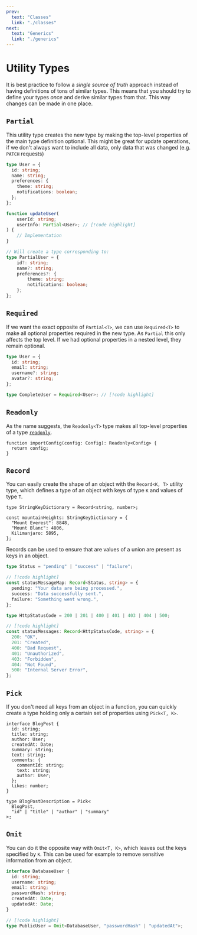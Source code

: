 ```yaml
---
prev:
  text: "Classes"
  link: "./classes"
next:
  text: "Generics"
  link: "./generics"
---
```


# Utility Types

It is best practice to follow a _single source of truth_ approach instead of having definitions of tons of similar types. This means that you should try to define your types _once_ and derive similar types from that. This way changes can be made in one place.

## `Partial`

This utility type creates the new type by making the top-level properties of the main type definition optional. This might be great for update operations, if we don't always want to include all data, only data that was changed (e.g. `PATCH` requests)

```typescript
type User = {
  id: string;
  name: string;
  preferences: {
    theme: string;
    notifications: boolean;
  };
};

function updateUser(
    userId: string;
    userInfo: Partial<User>; // [!code highlight]
) {
    // Implementation
}

// Will create a type corresponding to:
type PartialUser = {
    id?: string;
    name?: string;
    preferences?: {
        theme: string;
        notifications: boolean;
    };
};
```

## `Required`

If we want the exact opposite of `Partial<T>`, we can use `Required<T>` to make all optional properties required in the new type. As `Partial` this only affects the top level. If we had optional properties in a nested level, they remain optional.

```typescript
type User = {
  id: string;
  email: string;
  username?: string;
  avatar?: string;
};

type CompleteUser = Required<User>; // [!code highlight]
```

## `Readonly`

As the name suggests, the `Readonly<T>` type makes all top-level properties of a type [`readonly`](./objects#readonly-properties-and-as-const).

```typescript{1}
function importConfig(config: Config): Readonly<Config> {
  return config;
}
```

## `Record`

You can easily create the shape of an object with the `Record<K, T>` utility type, which defines a type of an object with keys of type `K` and values of type `T`.

```typescript{1}
type StringKeyDictionary = Record<string, number>;

const mountainHeights: StringKeyDictionary = {
  "Mount Everest": 8848,
  "Mount Blanc": 4806,
  Kilimanjaro: 5895,
};
```

Records can be used to ensure that are values of a union are present as keys in an object.

```typescript
type Status = "pending" | "success" | "failure";

// [!code highlight]
const statusMessageMap: Record<Status, string> = {
  pending: "Your data are being processed.",
  success: "Data successfully sent.",
  failure: "Something went wrong.",
};

type HttpStatusCode = 200 | 201 | 400 | 401 | 403 | 404 | 500;

// [!code highlight]
const statusMessages: Record<HttpStatusCode, string> = {
  200: "OK",
  201: "Created",
  400: "Bad Request",
  401: "Unauthorized",
  403: "Forbidden",
  404: "Not Found",
  500: "Internal Server Error",
};
```

## `Pick`

If you don't need all keys from an object in a function, you can quickly create a type holding only a certain set of properties using `Pick<T, K>`.

```typescript{16-19}
interface BlogPost {
  id: string;
  title: string;
  author: User;
  createdAt: Date;
  summary: string;
  text: string;
  comments: {
    commentId: string;
    text: string;
    author: User;
  };
  likes: number;
}

type BlogPostDescription = Pick<
  BlogPost,
  "id" | "title" | "author" | "summary"
>;
```

## `Omit`

You can do it the opposite way with `Omit<T, K>`, which leaves out the keys specified by `K`. This can be used for example to remove sensitive information from an object.

```typescript
interface DatabaseUser {
  id: string;
  username: string;
  email: string;
  passwordHash: string;
  createdAt: Date;
  updatedAt: Date;
}

// [!code highlight]
type PublicUser = Omit<DatabaseUser, "passwordHash" | "updatedAt">;
```
